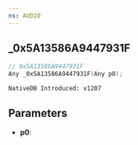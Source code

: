 ```yaml
---
ns: AUDIO
---
```

## _0x5A13586A9447931F

```c
// 0x5A13586A9447931F
Any _0x5A13586A9447931F(Any p0);
```

```
NativeDB Introduced: v1207
```

## Parameters
* **p0**:
